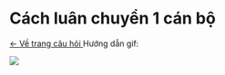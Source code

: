 # Cách luân chuyển 1 cán bộ #

[<- Về trang câu hỏi ](/tutorial/menu_cau-hoi-thuong-gap.html)
Hướng dẫn gif:

![](image\Screenshots\2017-04\2017-04\hd_luanchuyen.gif)
